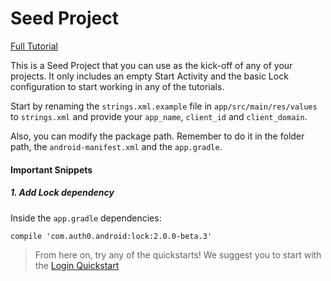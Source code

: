 # Seed Project 

[Full Tutorial](https://auth0.com/docs/quickstart/native/android/00-introduction)

This is a Seed Project that you can use as the kick-off of any of your projects.
It only includes an empty Start Activity and the basic Lock configuration to start working in any of the tutorials.

Start by renaming the `strings.xml.example` file in `app/src/main/res/values` to `strings.xml` and provide your `app_name`, `client_id` and `client_domain`.

Also, you can modify the package path. Remember to do it in the folder path, the `android-manifest.xml` and the `app.gradle`.

#### Important Snippets

##### 1. Add Lock dependency
Inside the `app.gradle` dependencies:


```xml
compile 'com.auth0.android:lock:2.0.0-beta.3'   
```

> From here on, try any of the quickstarts!
> We suggest you to start with the [Login Quickstart](/quickstart/native/android)